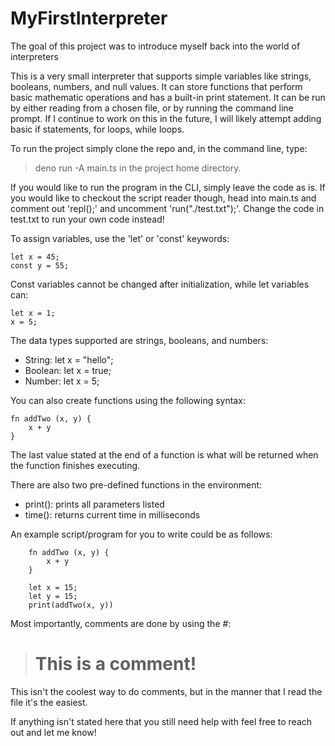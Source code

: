 # MyFirstInterpreter
The goal of this project was to introduce myself back into the world of interpreters

This is a very small interpreter that supports simple variables like strings,
booleans, numbers, and null values. It can store functions that perform basic
mathematic operations and has a built-in print statement. It can be run by either
reading from a chosen file, or by running the command line prompt. If I continue
to work on this in the future, I will likely attempt adding basic if statements,
for loops, while loops.

To run the project simply clone the repo and, in the command line, type:
> deno run -A main.ts
in the project home directory.

If you would like to run the program in the CLI, simply leave the code as is. If
you would like to checkout the script reader though, head into main.ts and
comment out 'repl();' and uncomment 'run("./test.txt");'. Change the code in
test.txt to run your own code instead!

To assign variables, use the 'let' or 'const' keywords:
```
let x = 45;
const y = 55;
```

Const variables cannot be changed after initialization, while let variables can:
```
let x = 1;
x = 5;
```

The data types supported are strings, booleans, and numbers:
* String: let x = "hello";
* Boolean: let x = true;
* Number: let x = 5;

You can also create functions using the following syntax:
```
fn addTwo (x, y) {
    x + y
}
```
The last value stated at the end of a function is what will be returned
when the function finishes executing.

There are also two pre-defined functions in the environment:
* print(): prints all parameters listed
* time(): returns current time in milliseconds

An example script/program for you to write could be as follows:
```
    fn addTwo (x, y) {
        x + y
    }

    let x = 15;
    let y = 15;
    print(addTwo(x, y))
```

Most importantly, comments are done by using the #:
> # This is a comment! #
This isn't the coolest way to do comments, but in the manner
that I read the file it's the easiest.

If anything isn't stated here that you still need help with feel free to reach
out and let me know!